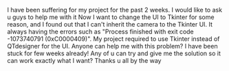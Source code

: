 I have been suffering for my project for the past 2 weeks. I would like to ask u guys to help me with it
Now I want to change the UI to Tkinter for some reason, and I found out that I can't inherit the camera to the Tkinter UI. 
It always having the errors such as "Process finished with exit code -1073740791 (0xC0000409)".
My project required to use Tkinter instead of QTdesigner for the UI. 
Anyone can help me with this problem? 
I have been stuck for few weeks already!
Any of u can try and give me the solution so it can work exactly what I want? Thanks u all by the way
